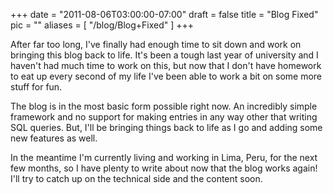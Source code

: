 
+++
date = "2011-08-06T03:00:00-07:00"
draft = false
title = "Blog Fixed"
pic = ""
aliases = [
  "/blog/Blog+Fixed"
]
+++


<p>
After far too long, I've finally had enough time to sit down and work on bringing this blog back to life.  It's been a tough last year of university and I haven't had much time to work on this, but now that I don't have homework to eat up every second of my life I've been able to work a bit on some more stuff for fun.  
</p>
<p>
The blog is in the most basic form possible right now.  An incredibly simple framework and no support for making entries in any way other that writing SQL queries.  But, I'll be bringing things back to life as I go and adding some new features as well.
</p>
<p>
In the meantime I'm currently living and working in Lima, Peru, for the next few months, so I have plenty to write about now that the blog works again!  I'll try to catch up on the technical side and the content soon.
</p>
